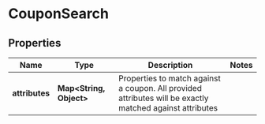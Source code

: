 

# CouponSearch

## Properties

Name | Type | Description | Notes
------------ | ------------- | ------------- | -------------
**attributes** | **Map&lt;String, Object&gt;** | Properties to match against a coupon. All provided attributes will be exactly matched against attributes | 



